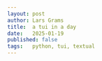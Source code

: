 ```yaml
---
layout: post
author: Lars Grams
title:  a tui in a day
date:   2025-01-19 
published: false
tags:   python, tui, textual
---
```

